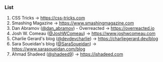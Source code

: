 ### List
1. CSS Tricks -> https://css-tricks.com
2. Smashing Magazine -> https://www.smashingmagazine.com
3. Dan Abramov ([@dan_abramov](https://twitter.com/dan_abramov)) - Overreacted -> https://overreacted.io
4. Josh W. Comeau ([@JoshWComeau](https://twitter.com/JoshWComeau)) -> https://www.joshwcomeau.com
5. Charlie Gerard's blog ([@devdevcharlie](https://twitter.com/devdevcharlie)) -> https://charliegerard.dev/blog
6. Sara Soueidan's blog ([@SaraSoueidan](https://twitter.com/sarasoueidan)) -> https://www.sarasoueidan.com/blog
7. Ahmad Shadeed ([@shadeed9](https://twitter.com/shadeed9)) -> https://ishadeed.com
